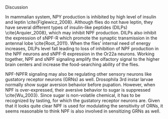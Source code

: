 Discussion

In mammalian system, NPY production is inhibited by high level of insulin and leptin \cite{Figlewicz_2008}. Although flies do not have leptin, they have several different types of insulin-like peptides (DILPs) \cite{Arquier_2008}, which may inhibit NPF production. DILPs also inhibit the expression of sNPF-R which promote the synaptic transmission in the antennal lobe \cite{Root_2011}. When the flies’ internal need of energy increases, DILPs level fall leading to loss of inhibition of NPF production in the NPF neurons and sNPF-R expression in the Or22a neurons. Working together, NPF and sNPF signaling amplify the olfactory signal to the higher brain centers and increase the food-searching ability of the flies.

NPF-NPFR signaling may also be regulating other sensory neurons like gustatory receptor neurons (GRNs) as well. Drosophila 3rd instar larvae normally show sugar aversion behavior before pupation. However, when NPF is over-expressed, their aversive behavior to sugar is suppressed \cite{Wu_2003}. Since sugar is non-volatile chemical, it has to be recognized by tasting, for which the gustatory receptor neurons are. Given that it looks quite clear NPF is used for modulating the sensitivity of ORNs, it seems reasonable to think NPF is also involved in sensitizing GRNs as well. 
